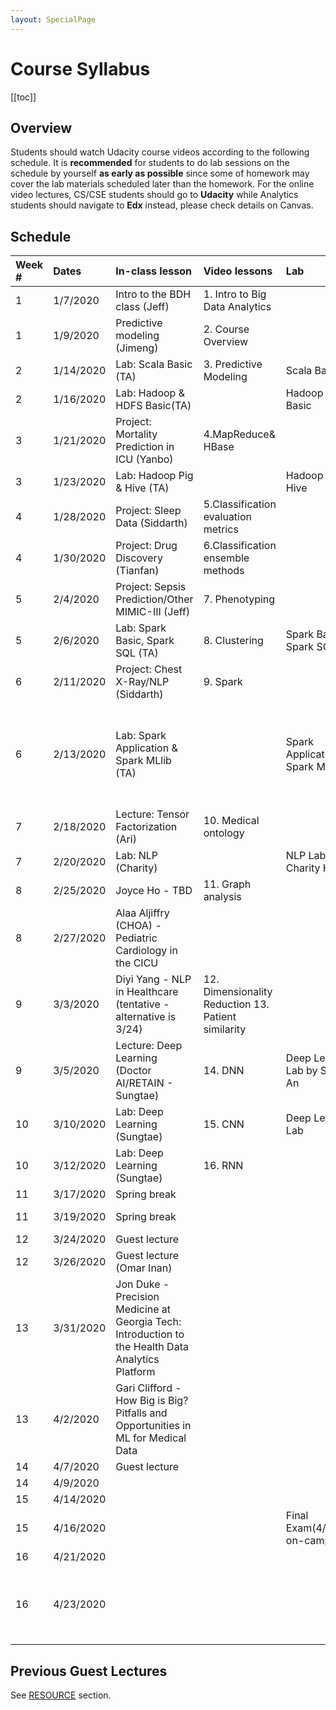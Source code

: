 ```yaml
---
layout: SpecialPage
---
```

# Course Syllabus

[[toc]]

## Overview

<!--Both on-campus and OMS student should watch  Udacity course videos. On-campus student should watch video before class. Deliverable due dates apply to both OMS and on-campus student.-->
Students should watch Udacity course videos according to the following schedule. It is **recommended** for students to do lab sessions on the schedule by yourself **as early as possible** since some of homework may cover the lab materials scheduled later than the homework.
For the online video lectures, CS/CSE students should go to **Udacity** while Analytics students should navigate to **Edx** instead, please check details on Canvas.
## Schedule
<!-- Updated @ Oct.30, 2019 -->
|Week #|Dates    |In-class lesson                            |Video lessons                                       |Lab                                   |Deliverable Due                                                             |
|:-----|:--------|:------------------------------------------|:---------------------------------------------------|:-------------------------------------|:---------------------------------------------------------------------------|
|1     |1/7/2020 |Intro to the BDH class (Jeff)              |1. Intro to Big Data Analytics                      |                                      |                                                                            |
|1     |1/9/2020 |Predictive modeling (Jimeng)            	 |2. Course Overview                                  |			                             |                                                                            |
|2     |1/14/2020|Lab: Scala Basic (TA)                      |3. Predictive Modeling                              |Scala Basic                           |                                                                            |
|2     |1/16/2020|Lab: Hadoop & HDFS Basic(TA)               |                                                    |Hadoop & HDFS Basic                   |HW1 Due (1/19/2020)                                                         |
|3     |1/21/2020|Project: Mortality Prediction in ICU (Yanbo)|4.MapReduce& HBase                                 |                                      |                                                                            |
|3     |1/23/2020|Lab: Hadoop Pig & Hive (TA)				 |                                                    |Hadoop Pig & Hive         			 |                                                                            |
|4     |1/28/2020|Project: Sleep Data (Siddarth)             |5.Classification evaluation metrics                 |                                      |                                                                            |
|4     |1/30/2020|Project: Drug Discovery (Tianfan)          |6.Classification ensemble methods                   |                     				 |HW2 Due (2/2/2020)                                                          |
|5     |2/4/2020 |Project: Sepsis Prediction/Other MIMIC-III (Jeff)|7. Phenotyping                                |                                      |                                                                            |
|5     |2/6/2020 |Lab: Spark Basic, Spark SQL (TA)           |8. Clustering                                       |Spark Basic, Spark SQL                |                                                                            |
|6     |2/11/2020|Project: Chest X-Ray/NLP (Siddarth)        |9. Spark                                            |                                      |                                                                            |
|6     |2/13/2020|Lab: Spark Application & Spark MLlib (TA)  |                                                    |Spark Application & Spark MLlib       |HW3 Due & Project Group Formation Due & Project Requirements Release (2/16/2020)|
|7     |2/18/2020|Lecture: Tensor Factorization (Ari)        |10. Medical ontology                                |                                      |                                                                            |
|7     |2/20/2020|Lab: NLP (Charity)                         |                                                    |NLP Lab by Charity Hilton             |                                                                            |
|8     |2/25/2020|Joyce Ho - TBD                             |11. Graph analysis                                  |                                      |                                                                            |
|8     |2/27/2020|Alaa Aljiffry (CHOA) - Pediatric Cardiology in the CICU|                                        |				                         |Project Proposal Due (3/1/2020)                                             |
|9     |3/3/2020 |Diyi Yang - NLP in Healthcare (tentative - alternative is 3/24)|12. Dimensionality Reduction  13. Patient similarity|                                      |                                                                            |
|9     |3/5/2020 |Lecture: Deep Learning (Doctor AI/RETAIN - Sungtae)|14. DNN                                     |Deep Learning Lab by Sungtae An       |HW4 Due (3/8/2020)                                                          |
|10    |3/10/2020|Lab: Deep Learning (Sungtae)			     |15. CNN 		                                      |Deep Learning Lab					 |                                                                            |
|10    |3/12/2020|Lab: Deep Learning (Sungtae)			     |16. RNN                                             |                                      |                                                                            |
|11    |3/17/2020|Spring break                               |                                   		          |                                      |                                                                            |
|11    |3/19/2020|Spring break                               |                                                    |                                      |HW5 Due (3/22/2020)                                                         |
|12    |3/24/2020|Guest lecture	                             |                                                    |                                      |                                                                            |
|12    |3/26/2020|Guest lecture (Omar Inan) 			                 |                                                    |                                      |                                                                            |
|13    |3/31/2020|Jon Duke - Precision Medicine at Georgia Tech: Introduction to the Health Data Analytics Platform                              |                                                    |                                      |                                                                            |
|13    |4/2/2020 |Gari Clifford - How Big is Big? Pitfalls and Opportunities in ML for Medical Data				  |                                                    |                                      |Project Draft Due (4/5/2020)                                                |
|14    |4/7/2020 |Guest lecture                              |                                                    |                                      |                                                                            |
|14    |4/9/2020 |			                                 |                                                    |                                      |                                                                            |
|15    |4/14/2020|                							 |                                                    |                                      |                                                                            |
|15    |4/16/2020|							                 |                                                    |Final Exam(4/16/2020 on-campus)       |Final Exam(4/18-4/20 online)    			  		  						  |
|16    |4/21/2020|							                 |                                                    |                                      |                                                                            |
|16    |4/23/2020|							                 |                                                    |                                      |Final Project with code, presentation, and the final paper (4/26/2020)      |

<!--update @Oct 30, 2019
| Week # | Dates     |  Video lessons                       | Lab                              | Deliverable Due                                                          | 
|--------|-----------|---------------------------------------------------------------------|-------------------------------------|----------------------------------|--------------------------------------------------------------------------| 
| 1      | Aug 19-23  |  [1. Intro to Big Data Analytics], [2. Course Overview]     |  [Scala Basic]                      |                                                                          | 
| 2      | Aug 26-30 |  [3. Predictive Modeling]              |   [Hadoop & HDFS Basics]                               |    HW1 Due (Sep 1)                                                                       | 
| 3      | Sep 2-6 |  [4.MapReduce]& [HBase]                  |   [Hadoop Pig & Hive]                               |                                                           | 
| 4      | Sep 9-13 |  [5.Classification evaluation metrics], [6.Classification ensemble methods] |                             |   HW2 Due (Sep 15)                                                                        | 
| 5      | Sep 16-20  |  [7. Phenotyping], [8. Clustering]                      |  [Spark Basic], [Spark SQL]                                |                                                                          | 
| 6      | Sep 23-27 |  [9. Spark]                            |   [Spark Application] & [Spark MLlib]                               |    HW3 Due & Project Group Formation & Project Requirements Release (proposal/draft/final) (Sep 29)                                                                      | 
| 7      | Sep 30-4 |  [10. Medical ontology]                 |  [NLP Lab]                                |                                                                          | 
| 8      | Oct 7-11 |  [11. Graph analysis]                  | [Spark GraphX]                                 |   Project Proposal Due (Oct 13)                                                                        | 
| 9      | Oct 14-18  |  [12. Dimensionality Reduction], [13. Patient similairty], [14. DNN]        |   [Deep Learning Lab]                               |       HW4 Due (Oct 20)                                                                   | 
| 10     | Oct 21-25 |   [15. CNN], [16. RNN]               | |                                                                          | 
| 11     | Oct 28- Nov 1 |   Potential Guest Lecture                                    |                                  |                                                                           HW5 Due (Nov 3)
| 12     | Nov 4-8 |  Potential Guest Lecture                                                 |                                     |                                   | 
| 13     | Nov 11-15 |  Potential Guest Lecture                                    |                                  |                                                Project Draft Due (Nov 10)                          | 
| 14     | Nov 18-22 |  Project Discussion                                    |                                  |                                                                          | 
| 15     | Nov 25-29 |  Project Discussion                                     |                                  |           Final Exam (Dec 3)                                                               | 
| 16     | Dec 2-6 |   Project Submission                                    |                                  | Final Project Due (code + presentation + final paper) (Dec 8) | 
-->

<!--
| Week # | Dates     |  Video lessons                       | Lab                              | Deliverable Due                                                          | 
|--------|-----------|---------------------------------------------------------------------|-------------------------------------|----------------------------------|--------------------------------------------------------------------------| 
| 1      | Aug 19-23  |  [1. Intro to Big Data Analytics], [2. Course Overview]     |  [Scala Basic]                      |                                                                          | 
| 2      | Aug 26-30 |  [3. Predictive Modeling]              |   [Hadoop & HDFS Basics]                               |    HW1 Due (Sep 1)                                                                       | 
| 3      | Sep 2-6 |  [4.MapReduce]& [HBase]                  |   [Hadoop Pig & Hive]                               |                                                           | 
| 4      | Sep 9-13 |  [5.Classification evaluation metrics], [6.Classification ensemble methods] |                             |   HW2 Due (Sep 15)                                                                        | 
| 5      | Sep 16-20  |  [7. Phenotyping], [8. Clustering]                      |  [Spark Basic], [Spark SQL]                                |                                                                          | 
| 6      | Sep 23-27 |  [9. Spark]                            |   [Spark Application] & [Spark MLlib]                               |    HW3 Due & Project Group Formation & Project Requirements Release (proposal/draft/final) (Sep 29)                                                                      | 
| 7      | Sep 31-4 |  [10. Medical ontology]                 |  [NLP Lab]                                |                                                                          | 
| 8      | Oct 7-11 |  [11. Graph analysis]                  | [Spark GraphX]                                 |   Project Proposal Due (Oct 13)                                                                        | 
| 9      | Oct 14-18  |  [12. Dimensionality Reduction], [13. Patient similairty], [14. DNN]        |   [Deep Learning Lab]                               |       HW4 Due (Oct 20)                                                                   | 
| 10     | Oct 21-25 |   [15. CNN], [16. RNN]               | |                                                                          | 
| 11     | Oct 28- Nov 1 |   Potential Guest Lecture                                    |                                  |                                                                           HW5 Due (Nov 3)
| 12     | Nov 4-8 |  Potential Guest Lecture                                                 |                                     |                                   | 
| 13     | Nov 11-15 |  Potential Guest Lecture                                    |                                  |                                                Project Draft Due (Nov 10)                          | 
| 14     | Nov 18-22 |  Project Discussion                                    |                                  |                                                                          | 
| 15     | Nov 25-29 |  Project Discussion                                     |                                  |           Final Exam (Dec 3)                                                               | 
| 16     | Dec 2-6 |   Final Exam Week                                    |                                  | Final Project Due (code + presentation + final paper) (Dec 8) | 
-->

<!--
## Schedule
| Week # | Dates     | In-class lesson                                                     | Video lessons                       | Lab                              | Deliverable Due                                                          | 
|--------|-----------|---------------------------------------------------------------------|-------------------------------------|----------------------------------|--------------------------------------------------------------------------| 
| 1      | 1/8/2019  | Intro to the BDH class                                              | [1. Intro to Big Data Analytics](https://classroom.udacity.com/courses/ud758/lessons/6311012028/concepts/63454385810923)      |                                  |                                                                          | 
| 1      | 1/10/2019 | Sunlab's research by Jimeng Sun                                     | [2. Course Overview](https://classroom.udacity.com/courses/ud758/lessons/6311012028/concepts/63454385820923)                  | [Scala Basic](/spark/scala-basic.html)                      |                                                                          | 
| 2      | 1/15/2019 | Deep learning for healthcare by Edward Choi                         | [3. Predictive Modeling](https://classroom.udacity.com/courses/ud758/lessons/5484251492/concepts/63794523170923)              |                                  |                                                                          | 
| 2      | 1/17/2019 | **Guest lecture by Mark Braunstein**                                    |                                     |                                  |  HW1 Due(1/20/2019)                                                                        |
| 3      | 1/22/2019 | Deep learning for healthcare by Edward Choi - Cont.                 | [4.MapReduce](https://classroom.udacity.com/courses/ud758/lessons/6298155413/concepts/63742732970923)& [HBase](/hadoop/hadoop-hbase.html)                  |                                  |                                                           | 
| 3      | 1/24/2019 |                                                                     |                                     | [Hadoop & HDFS Basics](/hadoop/hdfs-basic.html)             |                                                                          | 
| 4      | 1/29/2019 | **Guest lecture by Chunhua Wen (Columbia)**                             | [5.Classification evaluation metrics](https://classroom.udacity.com/courses/ud758/lessons/5505090946/concepts/64260385420923) |                                  |                                                                          | 
| 4      | 1/31/2019  |                                                                     | [6.Classification ensemble methods](https://classroom.udacity.com/courses/ud758/lessons/5615268587/concepts/64019285500923)   | [Hadoop Pig](/hadoop/hadoop-pig.html) & [Hive](/hadoop/hadoop-hive.html)                |   HW2 Due (2/3/2019)                                                                       | 
| 5      | 2/5/2019  | **Guest lecture by Jon Duke**                                           | [7. Phenotyping](https://classroom.udacity.com/courses/ud758/lessons/6363218753/concepts/64354692300923)                      |                                  |                                                                          | 
| 5      | 2/7/2019  |                                                                     | [8. Clustering](https://classroom.udacity.com/courses/ud758/lessons/6343118554/concepts/63741932910923)                       | "[Spark Basic](/spark/spark-basic.html), [Spark SQL](/spark/spark-sql.html) "         |                                                           | 
| 6      | 2/12/2019 | **Guest lecture by Rachel Patzer (Emory)**                              | [9. Spark](https://classroom.udacity.com/courses/ud758/lessons/6376189383/concepts/68610627160923)                            |                                  |                                                                          | 
| 6      | 2/14/2019 |                                                                     |                                     | [Spark Application](/spark/spark-application.html) & [Spark MLlib](/spark/spark-mllib.html)  |  HW3 Due & Project Group Formation & Project Requirements Release (2/17/2019)                                                                        | 
| 7      | 2/19/2019 | Computational phenotyping with tensor factorization by Kimis Perros (I)     | [10. Medical ontology](https://classroom.udacity.com/courses/ud758/lessons/6370309670/concepts/68607648580923)                 |                                  |                                                                          | 
| 7      | 2/21/2019 |  |                                     |  [NLP Lab by Charity Hilton](/nlp/solr.html)      |                                                       | 
| 8      | 2/26/2019 | **Guest lecture by David Page (UW Madison)**                            | [11. Graph analysis](https://classroom.udacity.com/courses/ud758/lessons/6374209610/concepts/68428077310923)                  |                                  |                                                                          | 
| 8      | 2/28/2019  |                                                                     |                                     | [Spark GraphX](/spark/spark-graphx.html)                     |  Project Proposal Due (3/3/2019)                                       | 
| 9      | 3/5/2019  | **Guest lecture by Jim Rehg**                                           | [12. Dimensionality Reduction](https://classroom.udacity.com/courses/ud758/lessons/6334098665/concepts/63762434410923)        |                                  |                                                                          | 
| 9      | 3/7/2019  |                                                                     |                                     | [Deep Learning Lab](/dl/dl-setup.html)  |  HW4 Due (3/10/2019)                                           | 
| 10     | 3/12/2019 |                                                                | [13. Patient similairty](https://classroom.udacity.com/courses/ud758/lessons/6375269344/concepts/68571686430923)              | [Deep Learning Lab by Sungtae An - Cont.](/dl/dl-setup.html)    |                                                                          | 
| 10     | 3/14/2019 |                                                                     | [14. DNN]                                   |         |                                                          | 
| 11     | 3/19/2019 |                                                         | [15. CNN]                                    |                                  |                                                                          | 
| 11     | 3/21/2019 |                                                         | [16. RNN]                                    |                                  |HW5 Due (3/24/2019) | 
| 12     | 3/26/2019 | Project Discussion                                                  |                                     |                                  | | 
| 12     | 3/28/2019 | Project Discussion                                                  |                                     |                                  |                                                  | 
| 13     | 4/2/2019  | Computational phenotyping with tensor factorization by Kimis Perros - Cont.   |                                     |                                  |                                                                      | 
| 13     | 4/4/2019  | **Guest lecture by Greg Cooper (UPitt)**                                |                                     |                                  |    Project Draft Due (4/7/2019)                                      | 
| 14     | 4/9/2019 | **Guest**                                                               |                                     |                                  |                                                                          | 
| 14     | 4/11/2019 | **Guest lecture: S. Joshua Swamidass (Wash U.)**                        |                                     |                                  |                                                                          | 
| 15     | 4/16/2019 |                                                                |                                     |                                  |                                                                          | 
| 15     | 4/18/2019 | **Guest lecture by Walter 'Buzz' Stewart (Sutter Health)**    |                                     |                                  |                                                                          | 
| 16     | 4/23/2019 |                                                                |                                     |                                  |                                                                          | 
| 16     | 4/25/2019 |                                                                     |                                     |                                  | Final Project with code, presentation, and the final paper (4/28/2019) | 
-->


<!--
| Week # | Dates     |  Video lessons                       | Lab                              | Deliverable Due                                                          | 
|--------|-----------|---------------------------------------------------------------------|-------------------------------------|----------------------------------|--------------------------------------------------------------------------| 
| 1      | Aug 20-24  |  [1. Intro to Big Data Analytics](https://www.udacity.com/course/viewer#!/c-ud758/l-6311012028), [2. Course Overview](https://www.udacity.com/course/viewer#!/c-ud758/l-5046828066)     |  [Scala Basic](/spark/scala-basic.html)                      |                                                                          | 
| 2      | Aug 27-31 |  [3. Predictive Modeling](https://www.udacity.com/course/viewer#!/c-ud758/l-5484251492)              |   [Hadoop & HDFS Basics](/hadoop/hdfs-basic.html)                               |    HW1 Due (Sep 2)                                                                       | 
| 3      | Sep 3-7 |  [4.MapReduce](https://www.udacity.com/course/viewer#!/c-ud758/l-6298155413)& [HBase](/hadoop/hadoop-hbase.html)                  |                                  |                                                           | 
| 4      | Sep 10-14 |  [5.Classification evaluation metrics](https://www.udacity.com/course/viewer#!/c-ud758/l-5505090946), [6.Classification ensemble methods](https://www.udacity.com/course/viewer#!/c-ud758/l-5615268587) |   [Hadoop Pig](/hadoop/hadoop-pig.html) & [Hive](/hadoop/hadoop-hive.html)                               |   HW2 Due (Sep 16)                                                                        | 
| 5      | Sep 17-21  |  [7. Phenotyping](https://www.udacity.com/course/viewer#!/c-ud758/l-6363218753), [8. Clustering](https://www.udacity.com/course/viewer#!/c-ud758/l-6343118554)                      |  [Spark Basic](/spark/spark-basic.html), [Spark SQL](/spark/spark-sql.html)                                |                                                                          | 
| 6      | Sep 24-28 |  [9. Spark](https://www.udacity.com/course/viewer#!/c-ud758/l-6376189383/m-6861062716)                            |   [Spark Application](/spark/spark-application.html) & [Spark MLlib](/spark/spark-mllib.html)                               |    HW3 Due & Project Group Formation & Project Requirements Release (proposal/draft/final) (Sep 30)                                                                      | 
| 7      | Oct 1-5 |  [10. Medical ontology](https://www.udacity.com/course/viewer#!/c-ud758/l-6370309670)                 |  [NLP Lab](/nlp/solr.html)                                |                                                                          | 
| 8      | Oct 8-12 |  [11. Graph analysis](https://www.udacity.com/course/viewer#!/c-ud758/l-6374209610/m-6842807731), [12. Dimensionality Reduction](https://www.udacity.com/course/viewer#!/c-ud758/l-6334098665)                  | [Spark GraphX](/spark/spark-graphx.html)                                 |   Project Proposal Due (Oct 14)                                                                        | 
| 9      | Oct 15-19  |  [13. Patient similairty](https://www.udacity.com/course/viewer#!/c-ud758/l-6375269344/m-6857168643), [14. DNN](http://sunlab.org/teaching/cse6250/fall2018/dl/dl-fnn.html#artificial-neural-networks)        |   [Deep Learning Lab](/dl/dl-setup.html)                               |       HW4 Due (Oct 21)                                                                   | 
| 10     | Oct 22-26 |   [15. CNN](http://sunlab.org/teaching/cse6250/fall2018/dl/dl-cnn.html), [16. RNN](http://sunlab.org/teaching/cse6250/fall2018/dl/dl-rnn.html#recurrent-neural-networks-2)               | |                                                                          | 
| 11     | Oct 29 - Nov 2 |   Potential Guest Lecture                                    |                                  |                                                                           HW5 Due (Nov 4)
| 12     | Nov 5-9 |  Potential Guest Lecture                                                 |                                     |                                   | 
| 13     | Nov 12-16 |  Potential Guest Lecture                                    |                                  |                                                Project Draft Due (Nov 11)                          | 
| 14     | Nov 19-23 |  Project Discussion                                    |                                  |                                                                          | 
| 15     | Nov 26-30 |  Project Discussion                                     |                                  |                                                                          | 
| 16     | Dec 3-7 |   Final Exam Week                                    |                                  | Final Project Due (code + presentation + final paper) (Dec 9) | 
-->
## Previous Guest Lectures

See [RESOURCE](/resource.html) section.
